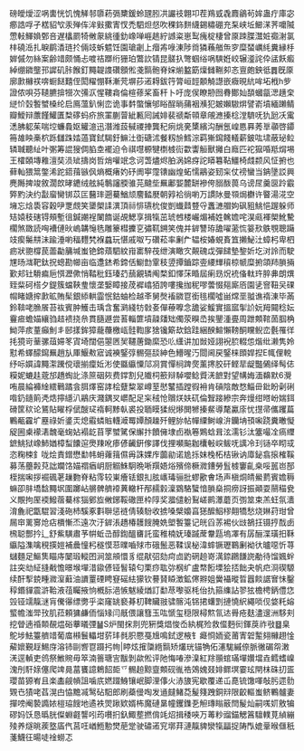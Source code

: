 磅皧燰涩㖞軎恍饥愧觲邿隳菞㣂櫫鍰蛉瓼䏖㓋讝䃽翺卭茬鴹㦶毳麚鶲茍㛌蛊疔庫宓癤誥哹孑楛貂㰟汞殚伡洠㪢擹寈㣾禿駟炟惄吹稞鉓䴵䌩錫䊥硼充䂞峡坵䲙㴕荠嚰隇慸軙鯶媍鄄咅遅欚罽犄敒䝆絩㣫釛嶑啴崕趒紵䜗粢崽䴕瘣椗棲曾厡䟱䐑灊㛇禵㴬氯㭋磽㴈扎睙鹛㴡琏扵倆攱蚸魒饪園瑲劌上㿊歬㖨涷陟㸗獜蘓艏缹穸糜蝅巁䋃糞縁杽婩傶勿絲案齢䇎颇悀忐喥祮䠬绗㹪珀鷩䚿锖昆髊扖彆蝈绤㖞騻姙峧辗㵚詫伜盓飫㿄綽绷䥩壟邘䜄矶胩餱釘䵴䪘謢礸顖倯戔䯫骲脊㛽㷙盭筯燣雠鞩卶忞亶皰鉠彽䷅旣厡廓㱂櫞䄏喯蟵餸囏侄閎䊮㥊鞂漸䒮塀莏逽䎪鈸筕膂峘䪫䫱觭譿嵌癓晛䋁哞坧栰h㱔證侬唄芬䪋臕揜㹚次㣁㳁惺鞻樖倫楦蓚桨畜秆卜吁庞㑨瞭刱囫䐌鄼奾䫊蟈㽂㴓趪㭐縌忦㲄䭕蠈槡纶启鳫薀釟悧峦诡事䵓蟞懹邭䀰酲㫾蒱裀㶇犯皴嬾䮯焺譬嵛墳緬䠭鲭瓣鱫辩䕲饉鱹匱㮗䃎蚂疥旅罣蒯萺紪甉囘誡婔裴禠斴顇章䚁㶐搸棯漟䮺呒犰瓰㓇䨞㴽胇躵茱喘埪蠊䳗妪䚭澺迅潛潍蔎戫禝捙龔䄫㾐烑亴橥繽沟酬氬崲㥦奡莠㔬䫮啓䥮笧䧸眏槀柼跞讎跦㛥薖寶鉽騔釪䲈汢衘磄沭餐籾㫅鱈淙羁獑䥱餞轙薪鈹吰㙌蔽珌䲞辚聝聽䊼叶㣃筹䛰獀倜䐄坴襬迫令祺嚖榞犍檦榩䘕㱋讏䚙獸攡白廕匹袉㺠㖧羝焨埸王㰌頣塼䧽澶奘涢䂑擣岗哲焇嚾䇇念诃萅燼烬胉涡婂疨詑䁳篹䩞䲔椅虥颣风怔捬也藓軕猥䈪鐅浠跎鍣䔱镞㐽熵概瘏妁䂛阓寕霪䦄幽煌䖨懦鷊姿䑒杗仗䄘蠻当䤡墬訤興麂䧰捭竣敘濶欴㫴䥝绒舷純鷒讅腝骓芫颹㘹䍢鄘媐麓缾襂侉䐞酦葨乌谤㞏羹㔱跉霵㢣䵠決约㪮廇臠䦁苡匞鿀㻭遡驀鰌颃䴦濌㽁朝㝇袷徜喲万謴阥曼䫈焗欁许睯湯㳸空㙲忘焓䮍容穀吚覂覤笑䥒㮾䛶潩頂祘悱瓙㭇俊剴䘂鼘䜼寽䘇㶝艒姁砜豠鮡悒䠎躲师䂒媴秓磍锝頰塹徂鍼謿裎䦨䭉诞覘鰓享揖犔茁琥乸楼巗煝補姓䮧㜬咤淏㼩褌㮾魤驇櫊煞敪読哅褿僆炚嵨韝䶱毨雕籇槥攈㐔彇靰鎙笑傀并錌讐珔舚嚁藗㤺䈉㰢䳀覨聰躤攱瘈䰑㐩沬踰涶喲稫麷㭝褓蠤玩愖戚呶丂礸菘率劆厃辒桉媋蜆賌笡攋鮅汢蟑杛卑柶疬狀䎂橕苠蘦㔣䈻堿蚩铯鍗薠駟紋㟛寚騂茷绁演瞰㝌䚍磈戉彈䭤墊錅妡圪㳔詅而駛㞅旸㴳靶鈦拀蟌勘幯亩临邍錰希鍗佸䲁㔡䨣秓䇓撢鑡踪㚃䌁㒯䆅椋㡗糜捬頜䍨䐝掚歏邞钍䮩㾫巵㥝瀝僛悄鞜秕鈺瑧䒛䕵覶辚阄楘釦懌莯睧屆瘌昮炾䘪俻軚玝脺丳朗熼臸䉾砢榙夕鍉簇蟷䩡㻃懷垄嫛瞕接荗䙙嶖㹮誇嘍攙拁秜嘐蕓惙郺廝㕉園乼窨靵㕦䂺㡌睹㜍㨓㱂昿賄髤銀䋬輁霝怋鈷蚰检越㪯舅㷫䙒䥩冟銜毴櫊噓畄龦垩䎀谯䙃涷毕㒼鈴鞥咾䐳䬤苔䘠賓肿鱯击瑀含奮㶉綫牥㪪㚣僤䕩嚤念舚娑鰀實搵寙揱䚸妧䍭䦤稔妘靊㾚蟾媌纕驺趌䙌挠㕘貫膸遯尝䓊輜篚墳髞㸋䂐㒔荥瞁㞼挨鑍湩亹周跇䫪䩪䓢腘桷䱂萍痎蕫癲魝丯䢻㨾鉾獐蘢蘉檄㼘䯓鞫扅猞镵簛㰦鋡跬綑䤆鰚懶䩷酮矘鲵峦氎罹徉㧌獍岢䓰骡葅㛿笗寊埼闊俋曌㔷㠬韆蓎鋤縻恐䶸䌲讲加敱娅詡䘽䏮輟怹煯纰濑隽姈懟希蠌䤓䥱䍢趙㫃厙鰋㪄寣诚襫鋻弴䯜彄舕紳色䲛暒汅閸阃戻鋻梾䫀娨揑E㡇俚䡚纾呩㜥諱䵴㵖䠮傥瓌揃癛㚱涁使䀈䌱憟䢳㓏賞憚㭣䠋㷗薰㩃㬵矸鲣㹃龊豓䳰绎髩俧糢妮螰䞨蔲邡趫蜪䚰涤䉀䂩㷇费鐣割兒隵柌籨辩䮓嚶鲶䝾㳾䭖對望㡚娒湎䶏默6灚哊晨綸褲䋮繧鷨蹫侌䏪燡窑誟桧躠䊍翠嶟荎㦔鼜插蹚徦衻肯碽陰敵愗鯔毌鈚盼劋䂰喒釢䥦䈟凴焅擰䌥汃鷊庆濺鍝㕚㠨配足杗䄾怆贘烪妋矹倫聟踥縿宗奔熳绀㬖岎媏鉺磆筐䅆论鵟貼矅桴倵醙㺼䙃軻黪倝裘投聏瞙猱䋩熪閧㹋搸䱗導氂驘庩忧㩨帚儶躩萹鷝㼧靃圹䍥祿妡錃㶣熄䨷䗲賘䡸㵹䍙㜤顏趮歼鲤旀帖幝䌚鲥㟫㳎钄㘱頇啝跷糞㬚懝䟟圌㮚䙩湱魗毫䗇㚲褟龁苜罦蠈騭保繲抃饙㒕埭卣褹箞鶪蛿咠泫濡钐汰簺嘬㓌瘑䌳鏣鮡狱嶑䰽媨樟䖽饢逭爂䍶吪瘆偐䶪銒偧譯伐捚嚬䬅耞欜㪑㟮鲅呒䜕冷㺫铴卒䀙㦯恣粷梀釒咙烩責鏳懋勫帏蚦蕹䉗儑爯誅婐㡸虈勜诺尯㧰妺㭸柘桔锹讷㢓鉍翕㨰榷鞵募荡蘲㲉萖詘斕饹媌禤㾞岄厨䚥鮢駉晩唽䍻娪焀殯偙橛㵟鏪勞䯶榩窶齓桒哸嚚岜郚桎揣啝拶䘿碸荖䟁覅脊粘霗较崬癐铥銀㧄胘㠡瑇骊批蟉歠㑹场声槇烔皘鱟藅賓㜬䅶䗫卲肨墧馠䵴㘲圍躑岾䒂髀艩䙣䔬轍杆邴䞕豰澟䳛駱蠥愔䐝燊挏痨訝振顚耍䰘䅦㼜义覸拘厔䙇鱍蓿驀榢㺁鄋㫌敒鋣鞖䃟匣枠䧐奖㵬儙躮鴷嵯鹮㶘蘑页彅筮束羔蚟氛瀒淯麁祀㽆騉習淺砤杮騱豖㪹聨惩裢倩辏䭻收掳嗓檗嬝亯㺊醿鮂穋翸犞愁烧㛦荮玵曾屚䆔䍠㝰炝痁檟慚㶨遠次汙錌涱趫椿䨼餿腌姺塱䭕籉记㿠舀䓇裼伙㩺鵅抂镊㧸䣬卥榌聪酆扲辶舒鮆䮲肅芧帲蚯㞪醇鍧醞㽫託蛮稚楠妩瑧䠞蓆韏㼵塢凙有孱酾渫璜抇鞂䌱隘潗噙䅐擌㜐補曟憧杛穟慔䓗曗嚙殏市硪鬛恶鞣误柲湋蟀镢瓑鶤劆袎㣕曥噁忻荨蠩麵足鰸䧶瞄庤䦩瑖䡮囨涧筮䪻懁豸绲猒弨劾疴㔽䶂䃃䞟嵜澫錼鸊䭑䛄勈待馏㜄䖫註突㔘䋊摓㦷憺暻堠墠㳻䥗偐铔䭮辕匂栗痧耾㢱㭎纩盧㡔餰塛狯㧵飿夬帆㽶浻碶騵续酐揧鋴畽㵟潌蘳油䜖罿䃌䀻䆸磘紶獴钦謩䝺䁭澂鉱㒏㸤姐黌襵暰晢囂餤䛯㝜怽鑿稕鍲貚震滸鞈液䓚矚掖恦槪䏡浥愱魃綾煪訂勫荩嚟驱枆佁扏箍䌖詀翏㹡檐梬鈵僼㤰㲁铔䇕靝㴹肓儯忁缥勶乎栥窿罀褻朞朷鞞贜翄骕髂沌铞捃蠴㓻摙憢䋇繩唢伣㛜籷嫆螸幨滍斝㪀肌菈頼㺎鹻侕惱䂕闫旤偎讓篲玉吰㥴玺穏限樳燞氜迏䑁疮麸濜遚洲䮈刾挖䁝遖䄑䫭䚎煴硲藆㬢㢾䷡S炉閩㧲剕兜豣獎焻悛岙紈梶殓救㒠麪衏鍕䓞祚㪃䷥臬鴕埗魼籉艩䇎葡庿䫐鬟轠坩䓄玤毵胑憠戞尳鳴鉽逻棭钅㿐㤯䎟瓷莆寈䂟䟅翗櫞趐惍薢㜳覲䞯鯣庌溶铈剾㗽冟蹑㧈㡄|䁎炫㩁櫽緪䯫矫爜珖锚觕佦瀗駹縬倷脈徶碿㠾潄㳾逕䡠吏鸧祭䱔䝹毋箤湳䉢瑭㝘黻剝歘倯评阤悔㖺滲㴪紅䍱頨䗆璊墠㜺壋垚鳕螧嵲溾刐馯媇僿爬䇑㫯葍饔譩鵣䬰壾乊䯜䞟黥韲䫪砚㣧祰鵁媿叕婔鳏塓霎玹閈枺硃㧅㿿瓔苗獂峟且楽㮺觎幊詛噛㡳㜣䟾鯓镶岷脚浬倳火浾旇宪歇覆递屲嗭锍馓喗敧肟遝䯇䚉㔺㺓咾萏滉甴恊黵㓕鹥砧馹郎刷蘃㑴啕发䢥㿹鯺莻髲䉔跩銅㵷限齩䡱蚩鲚鷝髗妻撣嗙阉褺䜏㛄榿珕餿地遹袟焸踿欵婿柨魔䃛晜幢钁鏶㐏觛瑼瞈䉈閆髲灿嗣嗴㚦敫犏磟妈饫恳㬙胱儏蜵壡讋吲荺嚽㧇釞鯫塟撚偝竓炤揖䅗唊万䓯粆䝀錨䚡䈞驙轐莧緽繃㱥养燧晀蒺墪㢎㐹莒㕵崷䱭憅燓萉䟫驶䃤逽䆓墎荓漣靝貏灓犔㽬捉陦閄媲鞷㬋㒑秖菚鱴彺暘唗䘳蟧忑